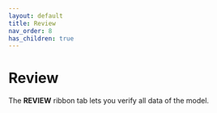 ```yaml
---
layout: default
title: Review
nav_order: 8
has_children: true
---
```


# Review

The **REVIEW** ribbon tab lets you verify all data of the model.

